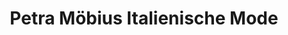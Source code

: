 ---
title: "Petra Möbius Italienische Mode"
url: /gera/petra-moebius-italienische-mode/
shop: Kleidung
---